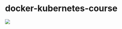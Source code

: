 # docker-kubernetes-course

<a href="https://www.youtube.com/watch?v=HJ6F05Pm5mQ&list=PLpbcUe4chE79sB7Jg7B4z3HytqUUEwcNE"> 
  <img src="https://github.com/HoussemDellai/docker-kubernetes-course/blob/main/videos.jpg?raw=true">
</a>

